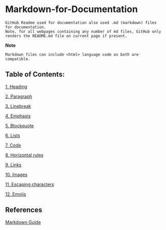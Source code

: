 # Markdown-for-Documentation
```
GitHub Readme used for documentation also used .md (markdown) files for documentation.
Note, for all webpages containing any number of md files, GitHub only renders the README.md file on current page if present.
```
**Note**   
```
Markdown files can include <html> language code as both are compatible.
```
## Table of Contents:

[1. Heading](https://github.com/NishkarshRaj/Markdown-for-Documentation/tree/master/Heading)

[2. Paragraph](https://github.com/NishkarshRaj/Markdown-for-Documentation/tree/master/Paragraph)

[3. Linebreak]()

[4. Emphasis]()

[5. Blockquote]()

[6. Lists]()

[7. Code]()

[8. Horizontal rules]()

[9. Links]()

[10. Images]()

[11. Escaping characters]()

[12. Emojis]()

## References

[Markdown Guide](https://www.markdownguide.org/basic-syntax)

